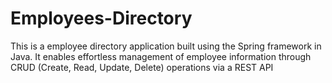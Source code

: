 # Employees-Directory
This is a employee directory application built using the Spring framework in Java. It enables effortless management of employee information through CRUD (Create, Read, Update, Delete) operations via a REST API
